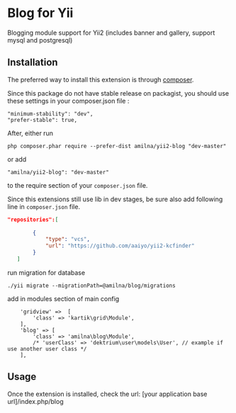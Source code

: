 Blog for Yii
============
Blogging module support for Yii2 (includes banner and gallery, support mysql and postgresql)

Installation
------------

The preferred way to install this extension is through [composer](http://getcomposer.org/download/).

Since this package do not have stable release on packagist, you should use these settings in your composer.json file :

```
"minimum-stability": "dev",
"prefer-stable": true,
```
After, either run

```
php composer.phar require --prefer-dist amilna/yii2-blog "dev-master"
```

or add

```
"amilna/yii2-blog": "dev-master"
```

to the require section of your `composer.json` file.

Since this extensions still use lib in dev stages, be sure also add following line in `composer.json` file.

```json
"repositories":[
		
		{
			"type": "vcs",
			"url": "https://github.com/aaiyo/yii2-kcfinder"
		}	
   ]
```

run migration for database

```
./yii migrate --migrationPath=@amilna/blog/migrations
```

add in modules section of main config

```
	'gridview' =>  [
		'class' => 'kartik\grid\Module',
	],
	'blog' => [
		'class' => 'amilna\blog\Module',
		/* 'userClass' => 'dektrium\user\models\User', // example if use another user class */
	],
```

Usage
-----

Once the extension is installed, check the url:
[your application base url]/index.php/blog


